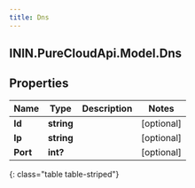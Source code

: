 ```yaml
---
title: Dns
---
```

## ININ.PureCloudApi.Model.Dns

## Properties

|Name | Type | Description | Notes|
|------------ | ------------- | ------------- | -------------|
| **Id** | **string** |  | [optional] |
| **Ip** | **string** |  | [optional] |
| **Port** | **int?** |  | [optional] |
{: class="table table-striped"}



